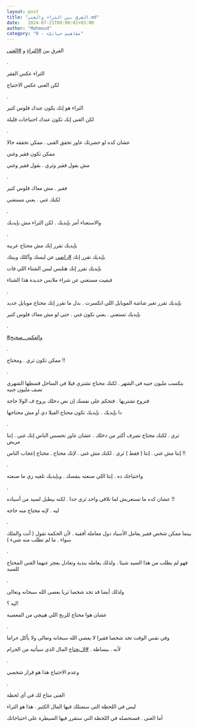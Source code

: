 ```yaml
---
layout: post
title: "الفرق بين الثراء والغنى.md"
date:   2024-07-21T00:00:01+03:00
author: "Mahmoud"
category: "0 - مفاهيم حياتيّة"
---
```

الفرق بين
[<u>\#الثراء</u>](https://www.facebook.com/hashtag/%D8%A7%D9%84%D8%AB%D8%B1%D8%A7%D8%A1?__eep__=6&__cft__%5b0%5d=AZXLMkVy-JkGa-prAeflmAErSIlhCBZlURbvSupo939TGwxRolK-mReLwcKgo2wJnjjU9G8G8PGh5WpyDvJYv_OFOs26NUpZx-J4BjXESykfUReekn6axYXOJ3EqYZalMB1jl6RpgQPD5phUMybDvXgm_sJdTva-szG-Yw-fQ0PqvyglPSk1d2RSSc4VbvcEn4c&__tn__=*NK-R)
و
[<u>\#الغنى</u>](https://www.facebook.com/hashtag/%D8%A7%D9%84%D8%BA%D9%86%D9%89?__eep__=6&__cft__%5b0%5d=AZXLMkVy-JkGa-prAeflmAErSIlhCBZlURbvSupo939TGwxRolK-mReLwcKgo2wJnjjU9G8G8PGh5WpyDvJYv_OFOs26NUpZx-J4BjXESykfUReekn6axYXOJ3EqYZalMB1jl6RpgQPD5phUMybDvXgm_sJdTva-szG-Yw-fQ0PqvyglPSk1d2RSSc4VbvcEn4c&__tn__=*NK-R)

.

الثراء عكس الفقر

لكن الغنى عكس الاحتياج

.

الثراء هو إنك يكون عندك فلوس كتير

لكن الغنى إنك تكون عندك احتياجات قليلة

.

عشان كده لو حضرتك عاوز تحقق الغنى . ممكن تحققه
حالا

ممكن تكون فقير وغني

مش بقول فقير وثري . بقول فقير وغني

.

فقير . مش معاك فلوس كتير

لكنك غني . يعني مستغني

.

والاستغناء أمر بإيديك . لكن الثراء مش بإيديك

.

بإيديك تقرر إنك مش محتاج عربية

بإيديك تقرر إنك
[<u>\#راضي</u>](https://www.facebook.com/hashtag/%D8%B1%D8%A7%D8%B6%D9%8A?__eep__=6&__cft__%5b0%5d=AZXLMkVy-JkGa-prAeflmAErSIlhCBZlURbvSupo939TGwxRolK-mReLwcKgo2wJnjjU9G8G8PGh5WpyDvJYv_OFOs26NUpZx-J4BjXESykfUReekn6axYXOJ3EqYZalMB1jl6RpgQPD5phUMybDvXgm_sJdTva-szG-Yw-fQ0PqvyglPSk1d2RSSc4VbvcEn4c&__tn__=*NK-R)
عن لبسك وأكلك وبيتك

بإيديك تقرر إنك هتلبس لبس الشتاء اللي فات

فبقيت مستغني عن شراء ملابس جديدة هذا الشتاء

.

بإيديك تقرر تغير شاشة الموبايل اللي اتكسرت . بدل ما تقرر
إنك محتاج موبايل جديد

بإيديك تستغني . يعني تكون غني . حتى لو مش معاك فلوس
كتير

.

[<u>\#والعكس_صحيح</u>](https://www.facebook.com/hashtag/%D9%88%D8%A7%D9%84%D8%B9%D9%83%D8%B3_%D8%B5%D8%AD%D9%8A%D8%AD?__eep__=6&__cft__%5b0%5d=AZXLMkVy-JkGa-prAeflmAErSIlhCBZlURbvSupo939TGwxRolK-mReLwcKgo2wJnjjU9G8G8PGh5WpyDvJYv_OFOs26NUpZx-J4BjXESykfUReekn6axYXOJ3EqYZalMB1jl6RpgQPD5phUMybDvXgm_sJdTva-szG-Yw-fQ0PqvyglPSk1d2RSSc4VbvcEn4c&__tn__=*NK-R)

.

ممكن تكون ثري . ومحتاج !!

.

بتكسب مليون جنيه فى الشهر . لكنك محتاج تشتري فيلا في
الساحل قسطها الشهري نصف مليون جنيه

فتروح تشتريها . فتحكم على نفسك إن نص دخلك يروح ف الولا
حاجة

دا بإيديك . بإيديك تكون محتاج الفيلا دي أو مش
محتاجها

.

ثري . لكنك محتاج تصرف أكتر من دخلك . عشان عاوز تحسس
الناس إنك غني . إنتا مريض

إنتا مش غني . إنتا ( فقط ) ثري . لكنك مش غني . لإنك
محتاج . محتاج إعجاب الناس !!

.

واحتياجك ده . إنتا اللي صنعته بنفسك . وبإيديك تلغيه زي
ما صنعته

.

عشان كده ما تستغربش لما تلاقي واحد ثري جدا . لكنه بيطبل
لسيد من أسياده !!

ليه . لإنه محتاج منه حاجة

.

بينما ممكن شخص فقير يعامل الأسياد دول معاملة أفقية . لأن
الحكمة تقول ( أنت والملك سواء . ما لم تطلب منه شيء )

.

فهو لم يطلب من هذا السيد شيئا . ولذلك يعامله بندية
وتعادل يعجز عنهما الغني المحتاج للسيد

.

ولذلك أيضا قد تجد شخصا ثريا يعصى الله سبحانه
وتعالى

ليه ؟!

عشان هوا محتاج للربح اللي هييجي من المعصية

.

وفي نفس الوقت تجد شخصا فقيرا لا يعصي الله سبحانه وتعالى
ولا يأكل حراما

لأنه . ببساطة .
[<u>\#لا_يحتاج</u>](https://www.facebook.com/hashtag/%D9%84%D8%A7_%D9%8A%D8%AD%D8%AA%D8%A7%D8%AC?__eep__=6&__cft__%5b0%5d=AZXLMkVy-JkGa-prAeflmAErSIlhCBZlURbvSupo939TGwxRolK-mReLwcKgo2wJnjjU9G8G8PGh5WpyDvJYv_OFOs26NUpZx-J4BjXESykfUReekn6axYXOJ3EqYZalMB1jl6RpgQPD5phUMybDvXgm_sJdTva-szG-Yw-fQ0PqvyglPSk1d2RSSc4VbvcEn4c&__tn__=*NK-R)
المال الذي سيأتيه من الحرام

.

وعدم الاحتياج هذا هو قرار شخصي

.

الغنى متاح لك في أي لحظة

ليس في اللحظة التي ستمتلك فيها المال الكثير . هذا هو
الثراء

أما الغنى . فستحصله في اللحظة التي ستقرر فيها السيطرة
على احتياجاتك

